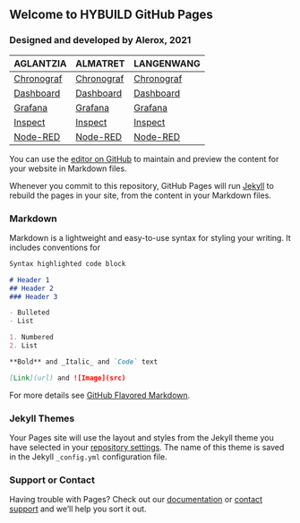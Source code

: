 ## Welcome to HYBUILD GitHub Pages

### Designed and developed by Alerox, 2021

AGLANTZIA | ALMATRET | LANGENWANG
--------- | -------- | ----------
[Chronograf](https://hybuild-project.github.io/bems/AGL/Chronograf) | [Chronograf](https://hybuild-project.github.io/bems/ALM/Chronograf) | [Chronograf](https://hybuild-project.github.io/bems/PINK/Chronograf)
[Dashboard](https://hybuild-project.github.io/bems/AGL/Dashboard) | [Dashboard](https://hybuild-project.github.io/bems/ALM/Dashboard) | [Dashboard](https://hybuild-project.github.io/bems/PINK/Dashboard)
[Grafana](https://hybuild-project.github.io/bems/AGL/Grafana) | [Grafana](https://hybuild-project.github.io/bems/ALM/Grafana) | [Grafana](https://hybuild-project.github.io/bems/PINK/Grafana)
[Inspect](https://hybuild-project.github.io/bems/AGL/Inspect) | [Inspect](https://hybuild-project.github.io/bems/ALM/Inspect) | [Inspect](https://hybuild-project.github.io/bems/PINK/Inspect)
[Node-RED](https://hybuild-project.github.io/bems/AGL/Node-RED) | [Node-RED](https://hybuild-project.github.io/bems/ALM/Node-RED) | [Node-RED](https://hybuild-project.github.io/bems/PINK/Node-RED)

You can use the [editor on GitHub](https://github.com/hybuild-project/bems/edit/main/README.md) to maintain and preview the content for your website in Markdown files.

Whenever you commit to this repository, GitHub Pages will run [Jekyll](https://jekyllrb.com/) to rebuild the pages in your site, from the content in your Markdown files.

### Markdown

Markdown is a lightweight and easy-to-use syntax for styling your writing. It includes conventions for

```markdown
Syntax highlighted code block

# Header 1
## Header 2
### Header 3

- Bulleted
- List

1. Numbered
2. List

**Bold** and _Italic_ and `Code` text

[Link](url) and ![Image](src)
```

For more details see [GitHub Flavored Markdown](https://guides.github.com/features/mastering-markdown/).

### Jekyll Themes

Your Pages site will use the layout and styles from the Jekyll theme you have selected in your [repository settings](https://github.com/hybuild-project/bems/settings). The name of this theme is saved in the Jekyll `_config.yml` configuration file.

### Support or Contact

Having trouble with Pages? Check out our [documentation](https://docs.github.com/categories/github-pages-basics/) or [contact support](https://support.github.com/contact) and we’ll help you sort it out.
